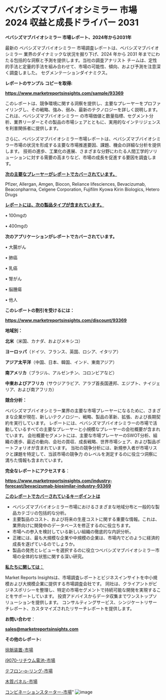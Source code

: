 # ベバシズマブバイオシミラー 市場 2024 収益と成長ドライバー 2031

<strong>ベバシズマブバイオシミラー 市場レポート、2024年から2031年</strong>

最新の ベバシズマブバイオシミラー 市場調査レポートは、ベバシズマブバイオシミラー 業界のダイナミックな状況を掘り下げ、2024 年から 2031 年までにわたる包括的な洞察と予測を提供します。当社の調査アナリスト チームは、定性的手法と定量的手法を組み合わせて、市場の可能性、傾向、および予測を注意深く調査しました。 セグメンテーションダイナミクス。



<strong>レポートのサンプル コピーを取得:</strong> <a href=https://www.marketreportsinsights.com/sample/93369>

<strong><u>https://www.marketreportsinsights.com/sample/93369</u></strong></a>

このレポートは、競争環境に関する洞察を提供し、主要なプレーヤーをプロファイリングし、その戦略、強み、弱み、最新のテクノロジーを詳しく説明します。 これは、ベバシズマブバイオシミラー の市場価値と数量指標、セグメント分析、業界リーダーとその製品の市場シェアとともに、実用的なインテリジェンスを利害関係者に提供します。

さらに、ベバシズマブバイオシミラー市場レポートは、ベバシズマブバイオシミラー市場の状況を形成する主要な市場推進要因、課題、機会の詳細な分析を提供します。 技術の進歩、工業化の進展、さまざまな分野にわたる人間工学的ソリューションに対する需要の高まりなど、市場の成長を促進する要因を調査します。



<strong><u>次の主要なプレーヤーがレポートでカバーされています。</u></strong>

Pfizer, Allergan, Amgen, Biocon, Reliance lifesciences, Bevacizumab, Beaconpharma, Celgene Corporation, Fujifilm Kyowa Kirin Biologics, Hetero Drugs



<strong><u><b>レポートには、次の製品タイプが含まれています。</b></u></strong>

• 100mgの

• 400mgの



<strong><b>次のアプリケーションがレポートでカバーされています。</b></strong>

• 大腸がん

• 肺癌

• 乳癌

• 腎がん

• 脳腫瘍

• 他人



<strong><b>このレポートの割引を受けるには：</b></strong><a href=https://www.marketreportsinsights.com/discount/93369>

<strong><u>https://www.marketreportsinsights.com/discount/93369</u></strong></a>



<strong>地域別：</strong>



<strong>北米</strong>（米国、カナダ、およびメキシコ）



<strong>ヨーロッパ</strong>（ドイツ、フランス、英国、ロシア、イタリア）



<strong>アジア太平洋</strong>（中国、日本、韓国、インド、東南アジア）



<strong>南アメリカ</strong>（ブラジル、アルゼンチン、コロンビアなど）



<strong>中東およびアフリカ</strong>（サウジアラビア、アラブ首長国連邦、エジプト、ナイジェリア、および南アフリカ）



<strong>競合分析：</strong>

ベバシズマブバイオシミラー業界の主要な市場プレーヤーになるために、さまざまな企業が現在、新しいテクノロジー、戦略、製品の革新、拡張、および長期契約を実行しています。 レポートには、ベバシズマブバイオシミラーの市場で活動しているすべての主要なプレーヤーと小規模なプレーヤーの会社概要が含まれています。 会社概要セグメントには、主要な市場プレーヤーのSWOT分析、組織の進歩、最近の動向、会社の買収、成長戦略、世界市場シェア、および製品ポートフォリオが含まれています。 当社の競争分析には、新規参入者が市場リスクと課題を特定して、当該市場の競争力 のレベルを測定するのに役立つ洞察に満ちた情報も含まれています。



<strong>完全なレポートにアクセスする</strong>：

<a href=https://www.marketreportsinsights.com/industry-forecast/bevacizumab-biosimilar-industry-93369>

<strong><u>https://www.marketreportsinsights.com/industry-forecast/bevacizumab-biosimilar-industry-93369</u></strong></a>



<strong><u><b>このレポートでカバーされているキーポイントは</b></u></strong>
<ul>
  <li>ベバシズマブバイオシミラー市場におけるさまざまな地域分布と一般的な製品カテゴリの包括的な分析。</li>
  <li>主要製品のコスト、および将来の生産コストに関する重要な情報。これは、業界向けに開発中のデータベースを修正するのに役立ちます。</li>
  <li>市場への参入を検討している新しい組織の徹底的な内訳分析。</li>
  <li>正確には、最も大規模な企業や中規模の企業は、市場内でどのように経済的成長を遂げているのでしょうか。</li>
  <li>製品の発売とレビューを選択するのに役立つベバシズマブバイオシミラー市場の全体的な状態に関する深い研究。</li>
</ul>


<strong><u><b>私たちに関しては：</b></u></strong>

Market Reports Insightsは、市場調査レポートとビジネスインサイトを中小規模および大規模企業に提供する市場調査会社です。 同社は、クライアントがビジネスポリシーを整理し、特定の市場セグメントで持続可能な開発を実現することをサポートしています。 投資アドバイスからデータ収集までワンストップソリューションを提供します。 コンサルティングサービス、シンジケートリサーチレポート、カスタマイズされたリサーチレポートを提供します。



<strong><b>お問い合わせ</b></strong>：

<a href=mailto:sales@marketreportsinsights.com>

<strong><u>sales@marketreportsinsights.com</u></strong></a>



<strong>その他のレポート:</strong>

<a href=https://www.linkedin.com/pulse/徐脈装置-市場-2030-年までの需要に焦点を当てた-2023-年調査レポート-ehnpf/>徐脈装置-市場</a>

<a href=https://www.linkedin.com/pulse/i9070-リチウム電池-市場-2023-競争分析と事業成長-2030-uzknf/>i9070-リチウム電池-市場</a>

<a href=https://www.linkedin.com/pulse/テフロン-o-リング-市場-2023-競争分析と事業成長-2030-pr-news-hub-dvhif/>テフロン-o-リング-市場</a>

<a href=https://www.linkedin.com/pulse/木質パネル-市場-2023-競争分析と事業成長-2030-analytics-achievers-24-analysis-5ogzc/>木質パネル-市場</a>

<a href=https://www.linkedin.com/pulse/コンビネーションスターター-市場-2023-推進要因と成長機会-2030-xzlqf/>コンビネーションスターター-市場</a>"
![image](https://github.com/gayatriri2/Market-Trends/assets/166717496/f15c3882-33f9-438a-8e1f-016620321157)
